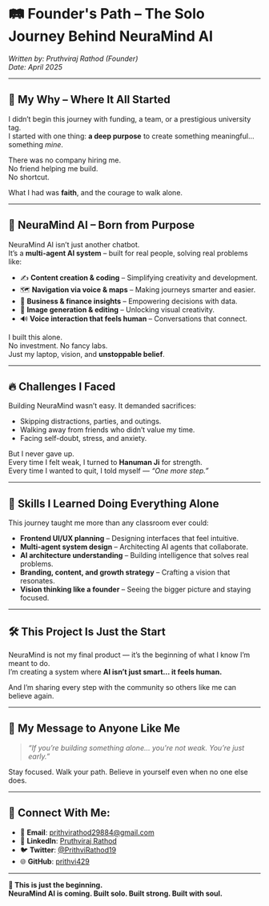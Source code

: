 # 🛤️ Founder's Path – The Solo Journey Behind NeuraMind AI  
*Written by: Pruthviraj Rathod (Founder)*  
*Date: April 2025*

---

## 🙏 My Why – Where It All Started

I didn’t begin this journey with funding, a team, or a prestigious university tag.  
I started with one thing: **a deep purpose** to create something meaningful… something *mine*.  

There was no company hiring me.  
No friend helping me build.  
No shortcut.  

What I had was **faith**, and the courage to walk alone.  

---

## 🧠 NeuraMind AI – Born from Purpose

NeuraMind AI isn’t just another chatbot.  
It’s a **multi-agent AI system** – built for real people, solving real problems like:

- ✍️ **Content creation & coding** – Simplifying creativity and development.  
- 🗺️ **Navigation via voice & maps** – Making journeys smarter and easier.  
- 💼 **Business & finance insights** – Empowering decisions with data.  
- 🎨 **Image generation & editing** – Unlocking visual creativity.  
- 🔊 **Voice interaction that feels human** – Conversations that connect.  

I built this alone.  
No investment. No fancy labs.  
Just my laptop, vision, and **unstoppable belief**.

---

## 🔥 Challenges I Faced

Building NeuraMind wasn’t easy. It demanded sacrifices:  

- Skipping distractions, parties, and outings.  
- Walking away from friends who didn’t value my time.  
- Facing self-doubt, stress, and anxiety.  

But I never gave up.  
Every time I felt weak, I turned to **Hanuman Ji** for strength.  
Every time I wanted to quit, I told myself — *“One more step.”*

---

## 🧱 Skills I Learned Doing Everything Alone

This journey taught me more than any classroom ever could:  

- **Frontend UI/UX planning** – Designing interfaces that feel intuitive.  
- **Multi-agent system design** – Architecting AI agents that collaborate.  
- **AI architecture understanding** – Building intelligence that solves real problems.  
- **Branding, content, and growth strategy** – Crafting a vision that resonates.  
- **Vision thinking like a founder** – Seeing the bigger picture and staying focused.

---

## 🛠️ This Project Is Just the Start

NeuraMind is not my final product — it’s the beginning of what I know I’m meant to do.  
I’m creating a system where **AI isn’t just smart… it feels human.**  

And I’m sharing every step with the community so others like me can believe again.  

---

## 🧭 My Message to Anyone Like Me

> *“If you’re building something alone… you're not weak. You’re just early.”*  

Stay focused. Walk your path. Believe in yourself even when no one else does.  

---

## 📢 Connect With Me:

- 📧 **Email**: prithvirathod29884@gmail.com  
- 🔗 **LinkedIn**: [Pruthviraj Rathod](https://www.linkedin.com/in/rathod-pruthviraj/)  
- 🐦 **Twitter**: [@PrithviRathod19](https://x.com/PrithviRathod19)  
- 🌐 **GitHub**: [prithvi429](https://github.com/prithvi429)  

---

**🚀 This is just the beginning.  
NeuraMind AI is coming. Built solo. Built strong. Built with soul.**
